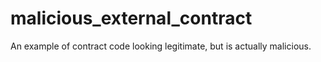 # malicious_external_contract
An example of contract code looking legitimate, but is actually malicious.
